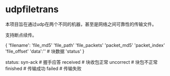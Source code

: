# udpfiletrans
本项目旨在通过udp在两个不同的机器，甚至是网络之间可靠性的传输文件。

支持断点续传。


{
	'filename':
	'file_md5'
	'file_path'
	'file_packets'
	'packet_md5'
	'packet_index'
	'file_offset'
	'data':''      # 块数据
    'status'
}

status:
    syn-ack         # 握手应答
    received        # 块收包正常
    uncorrect       # 块包不正常
    finished        # 传输成功
    failed          # 传输失败